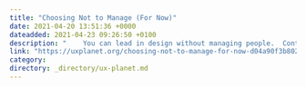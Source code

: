 ```yaml
---
title: "Choosing Not to Manage (For Now)"
date: 2021-04-20 13:51:36 +0000
dateadded: 2021-04-23 09:26:50 +0100
description: "    You can lead in design without managing people.  Continue reading on UX Planet »  "
link: "https://uxplanet.org/choosing-not-to-manage-for-now-d04a90f3b802?source=rss----819cc2aaeee0---4"
category:
directory: _directory/ux-planet.md
---
```

